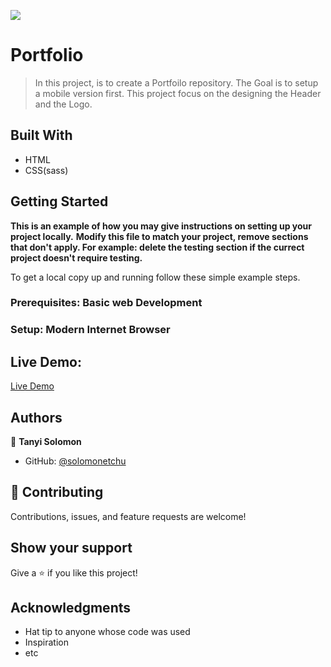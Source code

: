 ![](https://img.shields.io/badge/Microverse-blueviolet)

# Portfolio

> In this project, is to create a Portfoilo repository. The Goal is to setup a mobile version first. This project focus on the designing the Header and the Logo.

## Built With

- HTML
- CSS(sass)


## Getting Started

**This is an example of how you may give instructions on setting up your project locally.**
**Modify this file to match your project, remove sections that don't apply. For example: delete the testing section if the currect project doesn't require testing.**


To get a local copy up and running follow these simple example steps.

### Prerequisites: Basic web Development

### Setup: Modern Internet Browser

## Live Demo: 
[Live Demo]( https://solomonetchu.github.io/Portfolio/)


## Authors


👤 **Tanyi Solomon**

- GitHub: [@solomonetchu](https://github.com/solomonetchu)


## 🤝 Contributing

Contributions, issues, and feature requests are welcome!

## Show your support

Give a ⭐️ if you like this project!

## Acknowledgments

- Hat tip to anyone whose code was used
- Inspiration
- etc